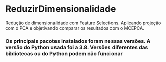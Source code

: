 # ReduzirDimensionalidade
Redução de dimensionalidade com Feature Selections. Aplicando projeção com o PCA e objetivando comparar os resultados com o MCEPCA.

### Os principais pacotes instalados foram nessas versões. A versão do Python usada foi a 3.8. Versões diferentes das bibliotecas ou do Python podem não funcionar